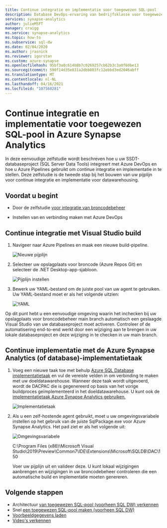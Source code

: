 ```yaml
---
title: Continue integratie en implementatie voor toegewezen SQL-pool
description: Database DevOps-ervaring van bedrijfsklasse voor toegewezen SQL-pool in Azure Synapse Analytics met ingebouwde ondersteuning voor continue integratie en implementatie met behulp van Azure Pipelines.
services: synapse-analytics
author: julieMSFT
manager: craigg
ms.service: synapse-analytics
ms.topic: how-to
ms.subservice: sql-dw
ms.date: 02/04/2020
ms.author: jrasnick
ms.reviewer: igorstan
ms.custom: azure-synapse
ms.openlocfilehash: 95bf3a8c614b8b7c0269257cb62b3c3a0f60be13
ms.sourcegitcommit: 590f14d35e831a2dbb803fc12ebbd3ed2046abff
ms.translationtype: MT
ms.contentlocale: nl-NL
ms.lasthandoff: 04/16/2021
ms.locfileid: "107568281"
---
```

# <a name="continuous-integration-and-deployment-for-dedicated-sql-pool-in-azure-synapse-analytics"></a>Continue integratie en implementatie voor toegewezen SQL-pool in Azure Synapse Analytics

In deze eenvoudige zelfstudie wordt beschreven hoe u uw SSDT-databaseproject (SQL Server Data Tools) integreert met Azure DevOps en hoe u Azure Pipelines gebruikt om continue integratie en implementatie in te stellen. Deze zelfstudie is de tweede stap bij het bouwen van uw pijplijn voor continue integratie en implementatie voor datawarehousing.

## <a name="before-you-begin"></a>Voordat u begint

- Door de zelfstudie [voor integratie van broncodebeheer](sql-data-warehouse-source-control-integration.md)

- Instellen van en verbinding maken met Azure DevOps

## <a name="continuous-integration-with-visual-studio-build"></a>Continue integratie met Visual Studio build

1. Navigeer naar Azure Pipelines en maak een nieuwe build-pipeline.

      ![Nieuwe pijplijn](./media/sql-data-warehouse-continuous-integration-and-deployment/1-new-build-pipeline.png "Nieuwe pijplijn")

2. Selecteer uw opslagplaats voor broncode (Azure Repos Git) en selecteer de .NET Desktop-app-sjabloon.

      ![Pijplijn instellen](./media/sql-data-warehouse-continuous-integration-and-deployment/2-pipeline-setup.png "Pijplijn instellen")

3. Bewerk uw YAML-bestand om de juiste pool van uw agent te gebruiken. Uw YAML-bestand moet er als het volgende uitzien:

      ![YAML](./media/sql-data-warehouse-continuous-integration-and-deployment/3-yaml-file.png "YAML")

Op dit punt hebt u een eenvoudige omgeving waarin het inchecken bij uw opslagplaats voor broncodebeheer main branch automatisch een geslaagde Visual Studio van uw databaseproject moet activeren. Controleer of de automatisering end-to-end werkt door een wijziging aan te brengen in uw lokale databaseproject en deze wijziging in te checken in uw main branch.

## <a name="continuous-deployment-with-the-azure-synapse-analytics-or-database-deployment-task"></a>Continue implementatie met de Azure Synapse Analytics (of database)-implementatietaak

1. Voeg een nieuwe taak toe met behulp [Azure SQL Database implementatietaak](/azure/devops/pipelines/targets/azure-sqldb) en vul de vereiste velden in om verbinding te maken met uw doeldatawarehouse. Wanneer deze taak wordt uitgevoerd, wordt de DACPAC die is gegenereerd op basis van het vorige buildproces geïmplementeerd in het doeldatawarehouse. U kunt ook de [implementatietaak Azure Synapse Analytics gebruiken.](https://marketplace.visualstudio.com/items?itemName=ms-sql-dw.SQLDWDeployment)

      ![Implementatietaak](./media/sql-data-warehouse-continuous-integration-and-deployment/4-deployment-task.png "Implementatietaak")

2. Als u een zelf-hostende agent gebruikt, moet u uw omgevingsvariabele instellen op het gebruik van de juiste SqlPackage.exe voor Azure Synapse Analytics. Het pad ziet er als het volgende uit:

      ![Omgevingsvariabele](./media/sql-data-warehouse-continuous-integration-and-deployment/5-environment-variable-preview.png "Omgevingsvariabele")

   C:\Program Files (x86)\Microsoft Visual Studio\2019\Preview\Common7\IDE\Extensions\Microsoft\SQLDB\DAC\150  

   Voer uw pijplijn uit en valideer deze. U kunt lokaal wijzigingen aanbrengen en wijzigingen in uw broncodebeheer controleren die een automatische build en implementatie moeten genereren.

## <a name="next-steps"></a>Volgende stappen

- Architectuur [van toegewezen SQL-pool (voorheen SQL DW) verkennen](massively-parallel-processing-mpp-architecture.md)
- Snel [een toegewezen SQL-pool maken (voorheen SQL DW)](create-data-warehouse-portal.md)
- [Voorbeeldgegevens laden](./load-data-from-azure-blob-storage-using-copy.md)
- [Video's verkennen](sql-data-warehouse-videos.md)